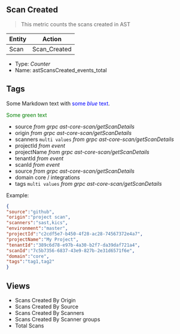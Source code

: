 ## Scan Created
> This metric counts the scans created in AST

| Entity        | Action |
| ------------- | ------------- |
| Scan          | Scan_Created  |


- Type: *Counter*
- Name: astScansCreated_events_total


## Tags

Some Markdown text with <span style="color:blue">some *blue* text</span>.

 <span style="color: green"> Some green text </span>
- source        *from grpc ast-core-scan/getScanDetails*
- origin        *from grpc ast-core-scan/getScanDetails*
- scanners      `multi values` *from grpc ast-core-scan/getScanDetails*
- projectId     *from event*
- projectName   *from grpc ast-core-scan/getScanDetails*
- tenantId      *from event*
- scanId        *from event* 
- source        *from grpc ast-core-scan/getScanDetails*
- domain        core / integrations
- tags         `multi values`   *from grpc ast-core-scan/getScanDetails*



Example:

```json
{
"source":"github",
"origin":"project scan",
"scanners":"sast,kics",
"environment":"master",
"projectId":"c2cdf5e7-b450-4f28-ac28-74567372e4a7",
"projectName":"My Project",
"tenantId":"389c6d78-e97b-4a30-b2f7-da39daf721a4",
"scanId":"7c5b7356-6837-43e9-827b-2e31d6571f6e",
"domain":"core",
"tags":"tag1,tag2"
} 
```

## Views 
- Scans Created  By Origin 
- Scans Created  By Source
- Scans Created  By Scanners
- Scans Created  By Scanner groups
- Total Scans


 
